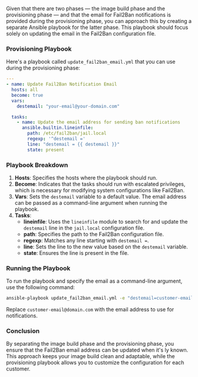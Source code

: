 Given that there are two phases — the image build phase and the provisioning phase — and that the email for Fail2Ban notifications is provided during the provisioning phase, you can approach this by creating a separate Ansible playbook for the latter phase. This playbook should focus solely on updating the email in the Fail2Ban configuration file.

### Provisioning Playbook

Here's a playbook called `update_fail2ban_email.yml` that you can use during the provisioning phase:

```yaml
---
- name: Update Fail2Ban Notification Email
  hosts: all
  become: true
  vars:
    destemail: "your-email@your-domain.com"

  tasks:
    - name: Update the email address for sending ban notifications
      ansible.builtin.lineinfile:
        path: /etc/fail2ban/jail.local
        regexp: '^destemail ='
        line: "destemail = {{ destemail }}"
        state: present
```

### Playbook Breakdown

1. **Hosts**: Specifies the hosts where the playbook should run.
2. **Become**: Indicates that the tasks should run with escalated privileges, which is  necessary for modifying system configurations like Fail2Ban.
3. **Vars**: Sets the `destemail` variable to a default value. The  email address can be passed as a command-line argument when running the playbook.
4. **Tasks**:
   - **lineinfile**: Uses the `lineinfile` module to search for and update the `destemail` line in the `jail.local` configuration file.
   - **path**: Specifies the path to the Fail2Ban configuration file.
   - **regexp**: Matches any line starting with `destemail =`.
   - **line**: Sets the line to the new value based on the `destemail` variable.
   - **state**: Ensures the line is present in the file.

### Running the Playbook

To run the playbook and specify the email as a command-line argument, use the following command:

```bash
ansible-playbook update_fail2ban_email.yml -e "destemail=customer-email@domain.com"
```

Replace `customer-email@domain.com` with the  email address to use for notifications.

### Conclusion

By separating the image build phase and the provisioning phase, you ensure that the Fail2Ban email address can be updated when it's ly known. This approach keeps your image build clean and adaptable, while the provisioning playbook allows you to customize the configuration for each customer.
